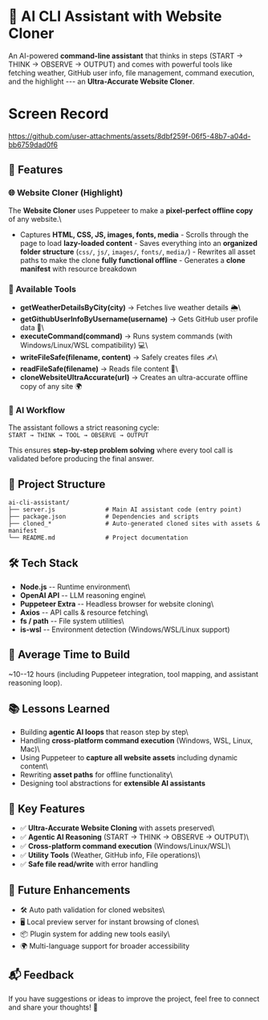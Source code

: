 # 🤖 AI CLI Assistant with Website Cloner

An AI-powered **command-line assistant** that thinks in steps (START →
THINK → OBSERVE → OUTPUT) and comes with powerful tools like fetching
weather, GitHub user info, file management, command execution, and the
highlight --- an **Ultra-Accurate Website Cloner**.

# Screen Record
https://github.com/user-attachments/assets/8dbf259f-06f5-48b7-a04d-bb6759dad0f6

## 🚀 Features

### 🌐 Website Cloner (Highlight)

The **Website Cloner** uses Puppeteer to make a **pixel-perfect offline
copy** of any website.\
- Captures **HTML, CSS, JS, images, fonts, media** - Scrolls through the
page to load **lazy-loaded content** - Saves everything into an
**organized folder structure** (`css/`, `js/`, `images/`, `fonts/`,
`media/`) - Rewrites all asset paths to make the clone **fully
functional offline** - Generates a **clone manifest** with resource
breakdown

### 🔧 Available Tools

-   **getWeatherDetailsByCity(city)** → Fetches live weather details 🌦️\
-   **getGithubUserInfoByUsername(username)** → Gets GitHub user profile
    data 🐙\
-   **executeCommand(command)** → Runs system commands (with
    Windows/Linux/WSL compatibility) 💻\
-   **writeFileSafe(filename, content)** → Safely creates files ✍️\
-   **readFileSafe(filename)** → Reads file content 📖\
-   **cloneWebsiteUltraAccurate(url)** → Creates an ultra-accurate
    offline copy of any site 🌍

### 🧠 AI Workflow

The assistant follows a strict reasoning cycle:\
`START → THINK → TOOL → OBSERVE → OUTPUT`

This ensures **step-by-step problem solving** where every tool call is
validated before producing the final answer.

## 📂 Project Structure

    ai-cli-assistant/
    ├── server.js              # Main AI assistant code (entry point)
    ├── package.json           # Dependencies and scripts
    ├── cloned_*               # Auto-generated cloned sites with assets & manifest
    └── README.md              # Project documentation

## 🛠️ Tech Stack

-   **Node.js** -- Runtime environment\
-   **OpenAI API** -- LLM reasoning engine\
-   **Puppeteer Extra** -- Headless browser for website cloning\
-   **Axios** -- API calls & resource fetching\
-   **fs / path** -- File system utilities\
-   **is-wsl** -- Environment detection (Windows/WSL/Linux support)

## 📅 Average Time to Build

\~10--12 hours (including Puppeteer integration, tool mapping, and
assistant reasoning loop).

## 📚 Lessons Learned

-   Building **agentic AI loops** that reason step by step\
-   Handling **cross-platform command execution** (Windows, WSL, Linux,
    Mac)\
-   Using Puppeteer to **capture all website assets** including dynamic
    content\
-   Rewriting **asset paths** for offline functionality\
-   Designing tool abstractions for **extensible AI assistants**

## 🎯 Key Features

-   ✅ **Ultra-Accurate Website Cloning** with assets preserved\
-   ✅ **Agentic AI Reasoning** (START → THINK → OBSERVE → OUTPUT)\
-   ✅ **Cross-platform command execution** (Windows/Linux/WSL)\
-   ✅ **Utility Tools** (Weather, GitHub info, File operations)\
-   ✅ **Safe file read/write** with error handling

## 🔮 Future Enhancements

-   🛠️ Auto path validation for cloned websites\
-   🖥️ Local preview server for instant browsing of clones\
-   📦 Plugin system for adding new tools easily\
-   🌍 Multi-language support for broader accessibility

## 📬 Feedback

If you have suggestions or ideas to improve the project, feel free to
connect and share your thoughts! 🚀

